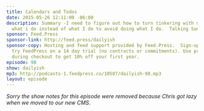 ```yaml
---
title: Calendars and Todos
date: 2015-05-26 12:11:00 -06:00
description: Summary -I need to figure out how to turn tinkering with my tools into
  what i do instead of what I do to avoid doing what I do.  Talking Sunrise.am.
sponsor: Feed.Press
sponsor-link: http://feed.press/dailyish
sponsor-copy: Hosting and feed support provided by Feed.Press.  Sign-up today and
  try FeedPress on a 14 day trial (no contracts or commitments). Use promo code "dailyish"
  during checkout to get 10% off your first year.
episode: 98
show: dailyish
mp3: http://podcasts-1.feedpress.co/10587/dailyish-98.mp3
layout: episode
---
```


<em>Sorry the show notes for this episode were removed because Chris got lazy when we moved to our new CMS</em>.
